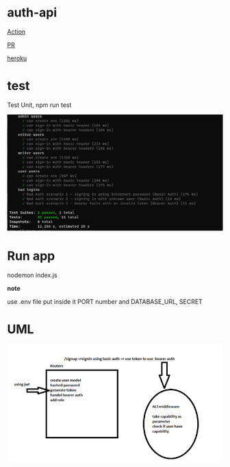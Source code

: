# auth-api


[Action](https://github.com/AseelAlasaad/auth-api/actions)

[PR](https://github.com/AseelAlasaad/auth-api/pull/1)

[heroku](https://api-auth-main.herokuapp.com/)
# test 

Test Unit, npm run test 

![test](apiAuthtest.PNG)

# Run app 

nodemon index.js

**note**

use .env file put inside it PORT number and DATABASE_URL, SECRET


# UML

![uml](UML-auth-api.PNG)

